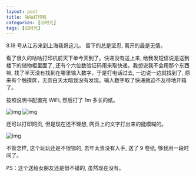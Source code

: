 ```yaml
---
layout: post
title: 咕咕打印机
categories: [旧时光]
tags: [旧时光]
---
```

8.18 号从江苏来到上海我哥这儿。 留下的总是坚忍, 离开的最是无情。


看了很久的咕咕打印机前天下单今天到了。快递没有送上来, 给我发短信说是送到楼下的储物柜里面了, 还有个六位数验证码用来取快递。我想说我不会用那个东西嘛, 找了半天没有找到在哪里输入数字，于是打电话过去, 一边说一边就找到了, 原来有个触摸屏，无奈白天太暗我没有发现。输入数字取了快递就迫不及待地开箱了。

按照说明书配置完 WiFi, 然后打了 1m 多长的纸。

![img](http://ww4.sinaimg.cn/mw690/6c9ce165gw1f708lj7rx9j20qo0zkq5e.jpg)
![img](http://ww4.sinaimg.cn/mw690/6c9ce165gw1f708linljnj20zk0qoad9.jpg)

还可以打印网页, 但是现在还不理想, 网页上的文字打出来的挺模糊的。

![img](http://ww2.sinaimg.cn/mw690/6c9ce165gw1f708ljxg3vj20hs25njuj.jpg)


不管怎样, 这个玩玩还是不很错的, 去年太贵没有入手, 送了 9 卷纸, 够我用一段时间了。

PS：这个送给女朋友还是很不错的, 虽然现在没有。
